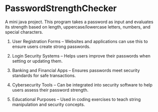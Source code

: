 # PasswordStrengthChecker
A mini java project.
This program takes a password as input and evaluates its strength based on length, uppercase/lowercase letters, numbers, and special characters. 
1. User Registration Forms – Websites and applications can use this to ensure users create strong passwords.

2. Login Security Systems – Helps users improve their passwords when setting or updating them.

3. Banking and Financial Apps – Ensures passwords meet security standards for safe transactions.

4. Cybersecurity Tools – Can be integrated into security software to help users assess their password strength.

5. Educational Purposes – Used in coding exercises to teach string manipulation and security concepts.
